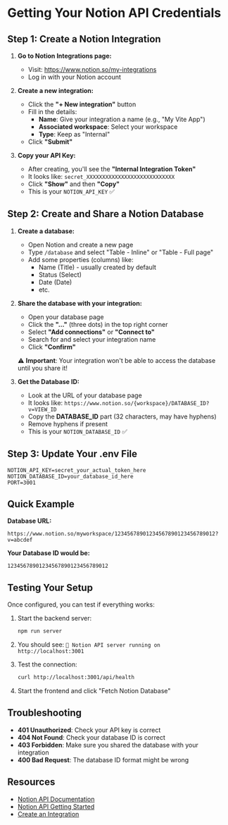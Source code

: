 # Getting Your Notion API Credentials

## Step 1: Create a Notion Integration

1. **Go to Notion Integrations page:**
   - Visit: https://www.notion.so/my-integrations
   - Log in with your Notion account

2. **Create a new integration:**
   - Click the **"+ New integration"** button
   - Fill in the details:
     - **Name**: Give your integration a name (e.g., "My Vite App")
     - **Associated workspace**: Select your workspace
     - **Type**: Keep as "Internal"
   - Click **"Submit"**

3. **Copy your API Key:**
   - After creating, you'll see the **"Internal Integration Token"**
   - It looks like: `secret_XXXXXXXXXXXXXXXXXXXXXXXXXXXX`
   - Click **"Show"** and then **"Copy"**
   - This is your `NOTION_API_KEY` ✅

## Step 2: Create and Share a Notion Database

1. **Create a database:**
   - Open Notion and create a new page
   - Type `/database` and select "Table - Inline" or "Table - Full page"
   - Add some properties (columns) like:
     - Name (Title) - usually created by default
     - Status (Select)
     - Date (Date)
     - etc.

2. **Share the database with your integration:**
   - Open your database page
   - Click the **"..."** (three dots) in the top right corner
   - Select **"Add connections"** or **"Connect to"**
   - Search for and select your integration name
   - Click **"Confirm"**
   
   ⚠️ **Important**: Your integration won't be able to access the database until you share it!

3. **Get the Database ID:**
   - Look at the URL of your database page
   - It looks like: `https://www.notion.so/{workspace}/DATABASE_ID?v=VIEW_ID`
   - Copy the **DATABASE_ID** part (32 characters, may have hyphens)
   - Remove hyphens if present
   - This is your `NOTION_DATABASE_ID` ✅

## Step 3: Update Your .env File

```env
NOTION_API_KEY=secret_your_actual_token_here
NOTION_DATABASE_ID=your_database_id_here
PORT=3001
```

## Quick Example

**Database URL:**
```
https://www.notion.so/myworkspace/12345678901234567890123456789012?v=abcdef
```

**Your Database ID would be:**
```
12345678901234567890123456789012
```

## Testing Your Setup

Once configured, you can test if everything works:

1. Start the backend server:
   ```bash
   npm run server
   ```

2. You should see: `🚀 Notion API server running on http://localhost:3001`

3. Test the connection:
   ```bash
   curl http://localhost:3001/api/health
   ```

4. Start the frontend and click "Fetch Notion Database"

## Troubleshooting

- **401 Unauthorized**: Check your API key is correct
- **404 Not Found**: Check your database ID is correct
- **403 Forbidden**: Make sure you shared the database with your integration
- **400 Bad Request**: The database ID format might be wrong

## Resources

- [Notion API Documentation](https://developers.notion.com/)
- [Notion API Getting Started](https://developers.notion.com/docs/getting-started)
- [Create an Integration](https://www.notion.so/my-integrations)
